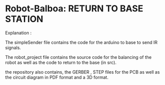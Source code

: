 # Robot-Balboa: RETURN TO BASE STATION

Explanation : 

The simpleSender file contains the code for the arduino to base to send IR signals.

The robot_project file contains the source code for the balancing of the robot as well as the code to return to the base (in src). 

the repository also contains, the GERBER , STEP files for the PCB as well as the circuit diagram in PDF format and a 3D format.
